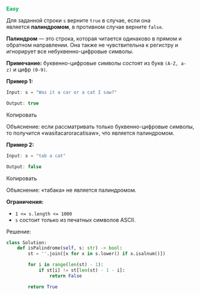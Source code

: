**<span style="color:rgb(0, 176, 80)">Easy</span>**

Для заданной строки `s` верните `true` в случае, если она является **палиндромом**, в противном случае верните `false`.

**Палиндром** — это строка, которая читается одинаково в прямом и обратном направлении. Она также не чувствительна к регистру и игнорирует все небуквенно-цифровые символы.

**Примечание:** буквенно-цифровые символы состоят из букв `(A-Z, a-z)` и цифр `(0-9)`.

**Пример 1:**

```java
Input: s = "Was it a car or a cat I saw?"

Output: true
```

Копировать

Объяснение: если рассматривать только буквенно-цифровые символы, то получится «wasitacaroracatisaw», что является палиндромом.

**Пример 2:**

```java
Input: s = "tab a cat"

Output: false
```

Копировать

Объяснение: «табака» не является палиндромом.

**Ограничения:**

- `1 <= s.length <= 1000`
- `s` состоит только из печатных символов ASCII.

Решение:

```python
class Solution:
    def isPalindrome(self, s: str) -> bool:
        st = ''.join([x for x in s.lower() if x.isalnum()])

        for i in range(len(st) - 1):
            if st[i] != st[len(st) - 1 - i]:
                return False

        return True
```